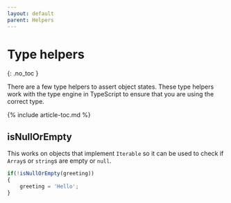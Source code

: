 ```yaml
---
layout: default
parent: Helpers
---
```


# Type helpers
{: .no_toc }

There are a few type helpers to assert object states. These type helpers work
with the type engine in TypeScript to ensure that you are using the correct type.

{% include article-toc.md %}

## isNullOrEmpty

This works on objects that implement `Iterable` so it can be used to check if
`Array`s or `string`s are empty or `null`.

```js
if(!isNullOrEmpty(greeting))
{
    greeting = 'Hello';
}
```